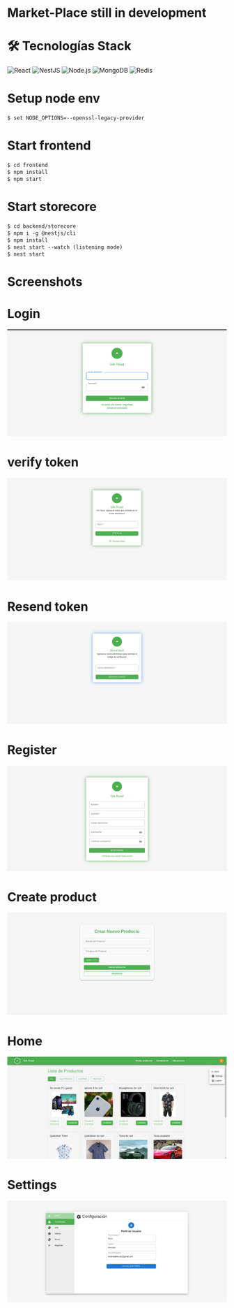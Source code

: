 # Market-Place still in development

# 🛠️ Tecnologías Stack

![React](https://img.shields.io/badge/React-20232A?style=for-the-badge&logo=react&logoColor=61DAFB)
![NestJS](https://img.shields.io/badge/NestJS-E0234E?style=for-the-badge&logo=nestjs&logoColor=white)
![Node.js](https://img.shields.io/badge/Node.js-43853D?style=for-the-badge&logo=node.js&logoColor=white)
![MongoDB](https://img.shields.io/badge/MongoDB-4EA94B?style=for-the-badge&logo=mongodb&logoColor=white)
![Redis](https://img.shields.io/badge/Redis-DC382D?style=for-the-badge&logo=redis&logoColor=white)




# Setup node env 
```
$ set NODE_OPTIONS=--openssl-legacy-provider
```

# Start frontend
```
$ cd frontend  
$ npm install  
$ npm start
```

# Start storecore
```
$ cd backend/storecore
$ npm i -g @nestjs/cli  
$ npm install  
$ nest start --watch (listening mode)  
$ nest start
```



# Screenshots
# Login
![Login](frontend/src/assets/screenshots/login.png)

# verify token
![verifytoken](frontend/src/assets/screenshots/verifytoken.png)

# Resend token
![Resend token](frontend/src/assets/screenshots/resentoken.png)

# Register
![Register](frontend/src/assets/screenshots/register.png)

# Create product
![Create](frontend/src/assets/screenshots/create.png)

 # Home
![Home](frontend/src/assets/screenshots/home.png)

# Settings
![Settings](frontend/src/assets/screenshots/settings.png)





